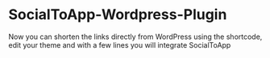 # SocialToApp-Wordpress-Plugin
Now you can shorten the links directly from WordPress using the shortcode, edit your theme and with a few lines you will integrate SocialToApp
